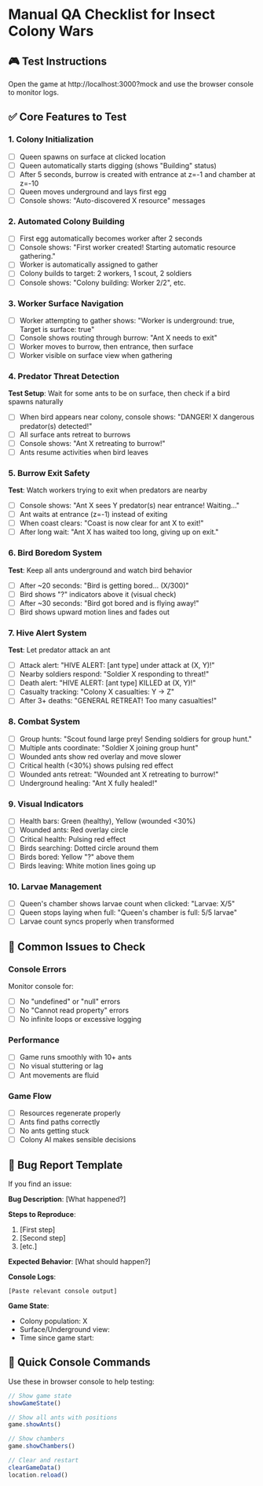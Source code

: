 # Manual QA Checklist for Insect Colony Wars

## 🎮 Test Instructions
Open the game at http://localhost:3000?mock and use the browser console to monitor logs.

## ✅ Core Features to Test

### 1. Colony Initialization
- [ ] Queen spawns on surface at clicked location
- [ ] Queen automatically starts digging (shows "Building" status)
- [ ] After 5 seconds, burrow is created with entrance at z=-1 and chamber at z=-10
- [ ] Queen moves underground and lays first egg
- [ ] Console shows: "Auto-discovered X resource" messages

### 2. Automated Colony Building
- [ ] First egg automatically becomes worker after 2 seconds
- [ ] Console shows: "First worker created! Starting automatic resource gathering."
- [ ] Worker is automatically assigned to gather
- [ ] Colony builds to target: 2 workers, 1 scout, 2 soldiers
- [ ] Console shows: "Colony building: Worker 2/2", etc.

### 3. Worker Surface Navigation
- [ ] Worker attempting to gather shows: "Worker is underground: true, Target is surface: true"
- [ ] Console shows routing through burrow: "Ant X needs to exit"
- [ ] Worker moves to burrow, then entrance, then surface
- [ ] Worker visible on surface view when gathering

### 4. Predator Threat Detection
**Test Setup**: Wait for some ants to be on surface, then check if a bird spawns naturally

- [ ] When bird appears near colony, console shows: "DANGER! X dangerous predator(s) detected!"
- [ ] All surface ants retreat to burrows
- [ ] Console shows: "Ant X retreating to burrow!"
- [ ] Ants resume activities when bird leaves

### 5. Burrow Exit Safety
**Test**: Watch workers trying to exit when predators are nearby

- [ ] Console shows: "Ant X sees Y predator(s) near entrance! Waiting..."
- [ ] Ant waits at entrance (z=-1) instead of exiting
- [ ] When coast clears: "Coast is now clear for ant X to exit!"
- [ ] After long wait: "Ant X has waited too long, giving up on exit."

### 6. Bird Boredom System
**Test**: Keep all ants underground and watch bird behavior

- [ ] After ~20 seconds: "Bird is getting bored... (X/300)"
- [ ] Bird shows "?" indicators above it (visual check)
- [ ] After ~30 seconds: "Bird got bored and is flying away!"
- [ ] Bird shows upward motion lines and fades out

### 7. Hive Alert System
**Test**: Let predator attack an ant

- [ ] Attack alert: "HIVE ALERT: [ant type] under attack at (X, Y)!"
- [ ] Nearby soldiers respond: "Soldier X responding to threat!"
- [ ] Death alert: "HIVE ALERT: [ant type] KILLED at (X, Y)!"
- [ ] Casualty tracking: "Colony X casualties: Y → Z"
- [ ] After 3+ deaths: "GENERAL RETREAT! Too many casualties!"

### 8. Combat System
- [ ] Group hunts: "Scout found large prey! Sending soldiers for group hunt."
- [ ] Multiple ants coordinate: "Soldier X joining group hunt"
- [ ] Wounded ants show red overlay and move slower
- [ ] Critical health (<30%) shows pulsing red effect
- [ ] Wounded ants retreat: "Wounded ant X retreating to burrow!"
- [ ] Underground healing: "Ant X fully healed!"

### 9. Visual Indicators
- [ ] Health bars: Green (healthy), Yellow (wounded <30%)
- [ ] Wounded ants: Red overlay circle
- [ ] Critical health: Pulsing red effect
- [ ] Birds searching: Dotted circle around them
- [ ] Birds bored: Yellow "?" above them
- [ ] Birds leaving: White motion lines going up

### 10. Larvae Management
- [ ] Queen's chamber shows larvae count when clicked: "Larvae: X/5"
- [ ] Queen stops laying when full: "Queen's chamber is full: 5/5 larvae"
- [ ] Larvae count syncs properly when transformed

## 🐛 Common Issues to Check

### Console Errors
Monitor console for:
- [ ] No "undefined" or "null" errors
- [ ] No "Cannot read property" errors
- [ ] No infinite loops or excessive logging

### Performance
- [ ] Game runs smoothly with 10+ ants
- [ ] No visual stuttering or lag
- [ ] Ant movements are fluid

### Game Flow
- [ ] Resources regenerate properly
- [ ] Ants find paths correctly
- [ ] No ants getting stuck
- [ ] Colony AI makes sensible decisions

## 📝 Bug Report Template

If you find an issue:

**Bug Description**:
[What happened?]

**Steps to Reproduce**:
1. [First step]
2. [Second step]
3. [etc.]

**Expected Behavior**:
[What should happen?]

**Console Logs**:
```
[Paste relevant console output]
```

**Game State**:
- Colony population: X
- Surface/Underground view: 
- Time since game start:

## 🎯 Quick Console Commands

Use these in browser console to help testing:

```javascript
// Show game state
showGameState()

// Show all ants with positions
game.showAnts()

// Show chambers
game.showChambers()

// Clear and restart
clearGameData()
location.reload()
```